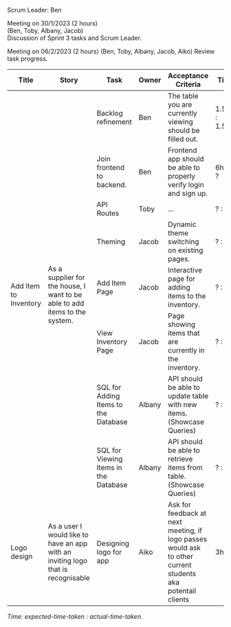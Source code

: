 Scrum Leader: Ben

Meeting on 30/1/2023 (2 hours)  
(Ben, Toby, Albany, Jacob)  
Discussion of Sprint 3 tasks and Scrum Leader.

Meeting on 06/2/2023 (2 hours)
(Ben, Toby, Albany, Jacob, Aiko)
Review task progress.

<table>
  <thead>
    <tr>
      <th>Title</th>
      <th>Story</th>
      <th>Task</th>
      <th>Owner</th>
      <th>Acceptance Criteria</th>
      <th>Time</th>
      <th>Progress</th>
    </tr>
  </thead>
  <tbody>
    <tr>
      <td rowspan=8>Add Item to Inventory</td>
      <td rowspan=8>As a supplier for the house, I want to be able to add items to the system.</td>
      <td>Backlog refinement</td>
      <td>Ben</td>
      <td>The table you are currently viewing should be filled out.</td>
      <td>1.5hrs : 1.5hrs</td>
      <td>Done</td>
    </tr>
    <tr>
      <td>Join frontend to backend.</td>
      <td>Ben</td>
      <td>Frontend app should be able to properly verify login and sign up.</td>
      <td>6hrs : ?</td>
      <td>In Progress</td>
    </tr>
    <tr>
      <td>API Routes</td>
      <td>Toby</td>
      <td>...</td>
      <td>? : ?</td>
      <td>In Progress</td>
    </tr>
    <tr>
      <td>Theming</td>
      <td>Jacob</td>
      <td>Dynamic theme switching on existing pages.</td>
      <td>? : ?</td>
      <td>In Progress</td>
    </tr>
    <tr>
      <td>Add Item Page</td>
      <td>Jacob</td>
      <td>Interactive page for adding items to the inventory.</td>
      <td>? : ?</td>
      <td>In Progress</td>
    </tr>
    <tr>
      <td>View Inventory Page</td>
      <td>Jacob</td>
      <td>Page showing items that are currently in the inventory.</td>
      <td>? : ?</td>
      <td>In Progress</td>
    </tr>
    <tr>
      <td>SQL for Adding Items to the Database</td>
      <td>Albany</td>
      <td>API should be able to update table with new items. (Showcase Queries)</td>
      <td>? : ?</td>
      <td>?</td>
    </tr>
    <tr>
        <td>SQL for Viewing Items in the Database</td>
        <td>Albany</td>
        <td>API should be able to retrieve items from table. (Showcase Queries)</td>
        <td>? : ?</td>
        <td>?</td>
    </tr>
    <tr>
      <td>Logo design</td>
      <td>As a user I would like to have an app with an inviting logo that is recognisable</td>
      <td>Designing logo for app</td>
      <td>Aiko</td>
      <td>Ask for feedback at next meeting, if logo passes would ask to other current students aka potentail clients</td>
      <td>3h : ?</td>
      <td>In progress</td>
    </tr>
  </tbody>
</table>

*Time: expected-time-taken : actual-time-taken.*
